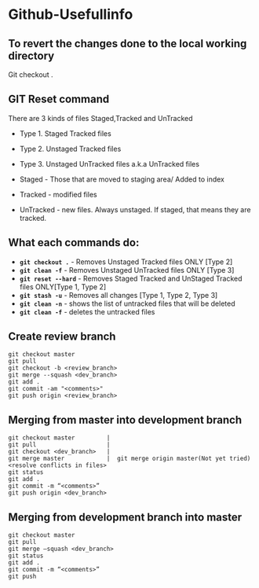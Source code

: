 # Github-Usefullinfo

## To revert the changes done to the local working directory
Git checkout .


## GIT Reset command
There are 3 kinds of files Staged,Tracked and UnTracked
* Type 1. Staged Tracked files
* Type 2. Unstaged Tracked files
* Type 3. Unstaged UnTracked files a.k.a UnTracked files

* Staged - Those that are moved to staging area/ Added to index
* Tracked - modified files
* UnTracked - new files. Always unstaged. If staged, that means they are tracked.

## What each commands do:
* **```git checkout .```** - Removes Unstaged Tracked files ONLY [Type 2]
* **```git clean -f```** - Removes Unstaged UnTracked files ONLY [Type 3]
* **```git reset --hard```** - Removes Staged Tracked and UnStaged Tracked files ONLY[Type 1, Type 2]
* **```git stash -u```** - Removes all changes [Type 1, Type 2, Type 3]
* **```git clean -n```** - shows the list of untracked files that will be deleted
* **```git clean -f```** - deletes the untracked files

## Create review branch
    git checkout master  
    git pull  
    git checkout -b <review_branch>  
    git merge --squash <dev_branch>  
    git add .  
    git commit -am "<comments>"  
    git push origin <review_branch>  

## Merging from master into development branch
    git checkout master         |
    git pull                    |
    git checkout <dev_branch>   |
    git merge master            |  git merge origin master(Not yet tried)
    <resolve conflicts in files>  
    git status
    git add .  
    git commit -m “<comments>”  
    git push origin <dev_branch>  
## Merging from development branch into master
    git checkout master 
    git pull  
    git merge —squash <dev_branch>   
    git status  
    git add .  
    git commit -m “<comments>”  
    git push  
